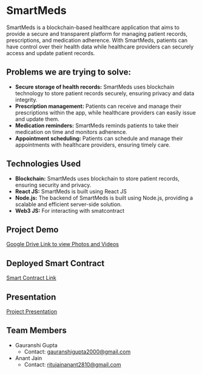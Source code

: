 # SmartMeds

SmartMeds is a blockchain-based healthcare application that aims to provide a secure and transparent platform for managing patient records, prescriptions, and medication adherence. With SmartMeds, patients can have control over their health data while healthcare providers can securely access and update patient records.

## Problems we are trying to solve:

- **Secure storage of health records:** SmartMeds uses blockchain technology to store patient records securely, ensuring privacy and data integrity.
- **Prescription management:** Patients can receive and manage their prescriptions within the app, while healthcare providers can easily issue and update them.
- **Medication reminders:** SmartMeds reminds patients to take their medication on time and monitors adherence.
- **Appointment scheduling:** Patients can schedule and manage their appointments with healthcare providers, ensuring timely care.

## Technologies Used

- **Blockchain:** SmartMeds uses blockchain to store patient records, ensuring security and privacy.
- **React JS:** SmartMeds is built using React JS
- **Node.js:** The backend of SmartMeds is built using Node.js, providing a scalable and efficient server-side solution.
- **Web3 JS:** For interacting with smatcontract

## Project Demo

[Google Drive Link to view Photos and Videos](https://drive.google.com/drive/folders/10VP53H5WoBNJJPfW0HTkJHj5qwcXY8L0?usp=sharing)

## Deployed Smart Contract

[Smart Contract Link](https://goerli.etherscan.io/address/0x1a20144024E3e9aCEF68275E12Db3Ba4adb88773)

## Presentation

[Project Presentation](https://www.canva.com/design/DAFcb36d3gs/FovnN-K8W1QbhYQS3UqyXw/view?utm_content=DAFcb36d3gs&utm_campaign=designshare&utm_medium=link&utm_source=viewer)

## Team Members

- Gauranshi Gupta
  - Contact: gauranshigupta2000@gmail.com
- Anant Jain
  - Contact: ritujainanant2810@gmail.com
